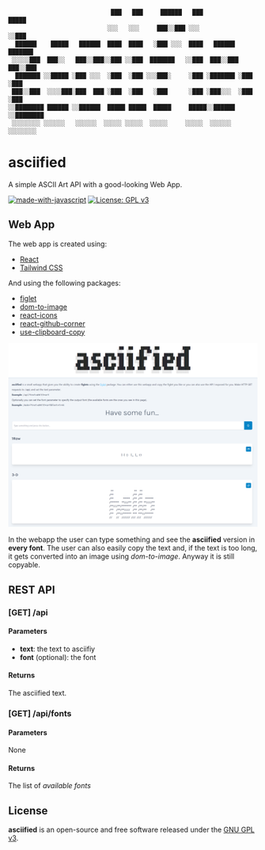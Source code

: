 ```
                             ███   ███     ██████   ███               █████
                            ░░░   ░░░     ███░░███ ░░░               ░░███ 
  ██████    █████   ██████  ████  ████   ░███ ░░░  ████   ██████   ███████ 
 ░░░░░███  ███░░   ███░░███░░███ ░░███  ███████   ░░███  ███░░███ ███░░███ 
  ███████ ░░█████ ░███ ░░░  ░███  ░███ ░░░███░     ░███ ░███████ ░███ ░███ 
 ███░░███  ░░░░███░███  ███ ░███  ░███   ░███      ░███ ░███░░░  ░███ ░███ 
░░████████ ██████ ░░██████  █████ █████  █████     █████░░██████ ░░████████
 ░░░░░░░░ ░░░░░░   ░░░░░░  ░░░░░ ░░░░░  ░░░░░     ░░░░░  ░░░░░░   ░░░░░░░░ 
```

# asciified

A simple ASCII Art API with a good-looking Web App.

[![made-with-javascript](https://img.shields.io/badge/Made%20with-JavaScript-1f425f.svg)](https://www.javascript.com)
[![License: GPL v3](https://img.shields.io/badge/License-GPLv3-blue.svg)](https://github.com/cybersecsi/RAUDI/blob/main/LICENSE)

## Web App
The web app is created using:
- [React](https://reactjs.org/)
- [Tailwind CSS](https://tailwindcss.com)

And using the following packages:
- [figlet](https://www.npmjs.com/package/figlet)
- [dom-to-image](https://www.npmjs.com/package/dom-to-image)
- [react-icons](https://www.npmjs.com/package/react-icons)
- [react-github-corner](https://www.npmjs.com/package/react-github-corner)
- [use-clipboard-copy](https://www.npmjs.com/package/use-clipboard-copy)

<p align="center">
  <img src="docs/asciified-webapp.png">
</p>

In the webapp the user can type something and see the **asciified** version in **every font**. The user can also easily copy the text and, if the text is too long, it gets converted into an image using *dom-to-image*. Anyway it is still copyable.

## REST API
### [GET] /api
#### Parameters
- **text**: the text to asciifiy
- **font** (optional): the font
#### Returns
The asciified text.

### [GET] /api/fonts
#### Parameters
None
#### Returns
The list of *available fonts*

## License
**asciified** is an open-source and free software released under the [GNU GPL v3](https://github.com/thelicato/asciified/blob/main/LICENSE).